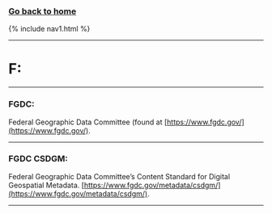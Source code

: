 ### **[Go back to home](https://ironrico.github.io/TestGlossary/)**

{% include nav1.html %}
___

# **F:**

___
 

### **FGDC:** 
Federal Geographic Data Committee (found at [https://www.fgdc.gov/](https://www.fgdc.gov/). 

___

### **FGDC CSDGM:**
Federal Geographic Data Committee’s Content Standard for Digital Geospatial Metadata.
[https://www.fgdc.gov/metadata/csdgm/](https://www.fgdc.gov/metadata/csdgm/).

___
